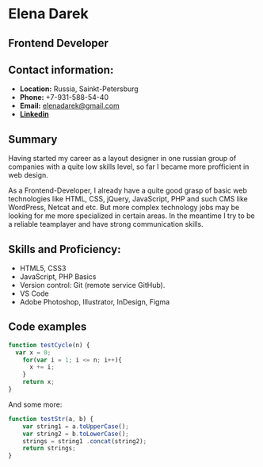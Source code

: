 # Elena Darek

## Frontend Developer

## Contact information:

* **Location:** Russia, Sainkt-Petersburg
* **Phone:** +7-931-588-54-40
* **Email:** elenadarek@gmail.com
* **[Linkedin](https://www.linkedin.com/in/елена-дарек-0b229287/)**

## Summary

Having started my career as a layout designer in one russian group of companies with a quite low skills level, so far I became more profficient in web design.

As a Frontеnd-Developer, I already have a quite good grasp of basic web technologies like HTML, CSS, jQuery, JavaScript, PHP and such CMS like WordPress, Netcat and etc. But more complex technology jobs may be looking for me more specialized in certain areas.
In the meantime I try to be a reliable teamplayer and have strong communication skills. 

## Skills and Proficiency:
* HTML5, CSS3
* JavaScript, PHP Basics
* Version control: Git (remote service GitHub).
* VS Code
* Adobe Photoshop, Illustrator, InDesign, Figma

## Code examples

```js
function testCycle(n) {
  var x = 0;
    for(var i = 1; i <= n; i++){
      x += i;
    }
    return x;
}
```
And some more:

```js
function testStr(a, b) {
    var string1 = a.toUpperCase();
    var string2 = b.toLowerCase();
    strings = string1 .concat(string2);
    return strings;
}
```

